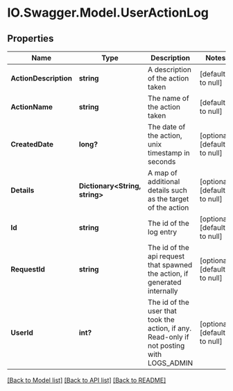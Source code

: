 # IO.Swagger.Model.UserActionLog
## Properties

Name | Type | Description | Notes
------------ | ------------- | ------------- | -------------
**ActionDescription** | **string** | A description of the action taken | [default to null]
**ActionName** | **string** | The name of the action taken | [default to null]
**CreatedDate** | **long?** | The date of the action, unix timestamp in seconds | [optional] [default to null]
**Details** | **Dictionary&lt;String, string&gt;** | A map of additional details such as the target of the action | [optional] [default to null]
**Id** | **string** | The id of the log entry | [optional] [default to null]
**RequestId** | **string** | The id of the api request that spawned the action, if generated internally | [optional] [default to null]
**UserId** | **int?** | The id of the user that took the action, if any. Read-only if not posting with LOGS_ADMIN | [optional] [default to null]

[[Back to Model list]](../README.md#documentation-for-models) [[Back to API list]](../README.md#documentation-for-api-endpoints) [[Back to README]](../README.md)

